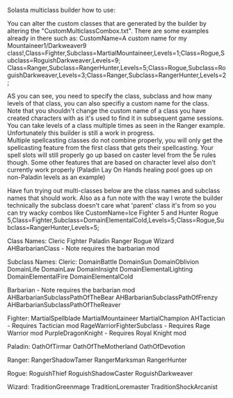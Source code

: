Solasta multiclass builder how to use:

You can alter the custom classes that are generated by the builder by altering the "CustomMulticlassCombox.txt".
There are some examples already in there such as:
CustomName=A custom name for my Mountaineer1/Darkweaver9 class!,Class=Fighter,Subclass=MartialMountaineer,Levels=1;Class=Rogue,Subclass=RoguishDarkweaver,Levels=9;
Class=Ranger,Subclass=RangerHunter,Levels=5;Class=Rogue,Subclass=RoguishDarkweaver,Levels=3;Class=Ranger,Subclass=RangerHunter,Levels=2;

AS you can see, you need to specify the class, subclass and how many levels of that class, you can also specifiy a custom name for the class.   
Note that you shouldn't change the custom name of a class you have created characters with as it's used to find it in subsequent game sessions.
You can take levels of a class multiple times as seen in the Ranger example.
Unfortunately this builder is still a work in progress.  
Multiple spellcasting classes do not combine properly, you will only get the spellcasting feature from the first class that gets their spellcasting.
Your spell slots will still properly go up based on caster level from the 5e rules though.
Some other features that are based on character level also don't currently work properly (Paladin Lay On Hands healing pool goes up on non-Paladin levels as an example)

Have fun trying out multi-classes below are the class names and subclass names that should work.
Also as a fun note with the way I wrote the builder technically the subclass doesn't care what 'parent' class it's from so you can try wacky combos like 
CustomName=Ice Fighter 5 and Hunter Rogue 5,Class=Fighter,Subclass=DomainElementalCold,Levels=5;Class=Rogue,Subclass=RangerHunter,Levels=5;

Class Names:
Cleric
Fighter
Paladin
Ranger
Rogue
Wizard
AHBarbarianClass - Note requires the barbarian mod

Subclass Names:
Cleric:
DomainBattle 
DomainSun 
DomainOblivion 
DomainLife 
DomainLaw 
DomainInsight 
DomainElementalLighting 
DomainElementalFire 
DomainElementalCold 

Barbarian - Note requires the barbarian mod
AHBarbarianSubclassPathOfTheBear
AHBarbarianSubclassPathOfFrenzy
AHBarbarianSubclassPathOfTheReaver

Fighter:
MartialSpellblade 
MartialMountaineer 
MartialChampion 
AHTactician - Requires Tactician mod
RageWarriorFighterSubclass - Requires Rage Warrior mod
PurpleDragonKnight - Requires Royal Knight mod

Paladin:
OathOfTirmar 
OathOfTheMotherland 
OathOfDevotion 

Ranger:
RangerShadowTamer 
RangerMarksman 
RangerHunter 

Rogue:
RoguishThief 
RoguishShadowCaster 
RoguishDarkweaver 

Wizard:
TraditionGreenmage 
TraditionLoremaster 
TraditionShockArcanist 